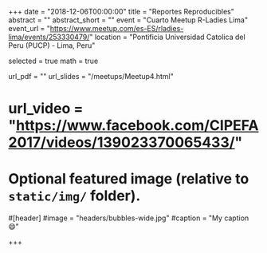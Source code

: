 +++
date = "2018-12-06T00:00:00"
title = "Reportes Reproducibles"
abstract = ""
abstract_short = ""
event = "Cuarto Meetup R-Ladies Lima"
event_url = "https://www.meetup.com/es-ES/rladies-lima/events/253330479/"
location = "Pontificia Universidad Catolica del Peru (PUCP) - Lima, Peru"

selected = true
math = true

url_pdf = ""
url_slides = "/meetups/Meetup4.html"
# url_video = "https://www.facebook.com/CIPEFA2017/videos/139023370065433/"

# Optional featured image (relative to `static/img/` folder).
#[header]
#image = "headers/bubbles-wide.jpg"
#caption = "My caption :smile:"

+++

